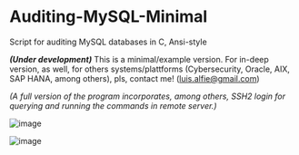 # Auditing-MySQL-Minimal

Script for auditing MySQL databases in C, Ansi-style

***(Under development)*** This is a minimal/example version. For in-deep version, as well, for others systems/plattforms (Cybersecurity, Oracle, AIX, SAP HANA, among others), pls, contact me! (luis.alfie@gmail.com)

*(A full version of the program incorporates, among others, SSH2 login for querying and running the commands in remote server.)*

![image](https://user-images.githubusercontent.com/40904281/146974743-13062ebf-dc85-4171-8e8f-d880070a0928.png)

![image](https://user-images.githubusercontent.com/40904281/146974788-16cb12f8-5b15-41cf-91da-c103b1f49640.png)
